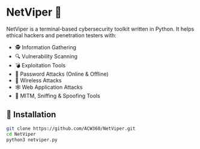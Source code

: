 # NetViper 🐍

NetViper is a terminal-based cybersecurity toolkit written in Python. It helps ethical hackers and penetration testers with:

- 🕵️ Information Gathering
- 🔍 Vulnerability Scanning
- 💣 Exploitation Tools
- 🔐 Password Attacks (Online & Offline)
- 📡 Wireless Attacks
- 🕸️ Web Application Attacks
- 🧅 MITM, Sniffing & Spoofing Tools


## 🔧 Installation

```bash
git clone https://github.com/ACW360/NetViper.git
cd NetViper
python3 netviper.py
